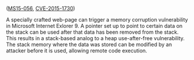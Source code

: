 ([MS15-056][], [CVE-2015-1730][])

[MS15-056]: https://technet.microsoft.com/library/security/ms15-056
[CVE-2015-1730]: http://www.cve.mitre.org/cgi-bin/cvename.cgi?name=CVE-2015-1730

A specially crafted web-page can trigger a memory corruption vulnerability in
Microsoft Internet Exlorer 9. A pointer set up to point to certain data on the
stack can be used after that data has been removed from the stack. This results
in a stack-based analog to a heap use-after-free vulnerability. The stack
memory where the data was stored can be modified by an attacker before it is
used, allowing remote code execution.
